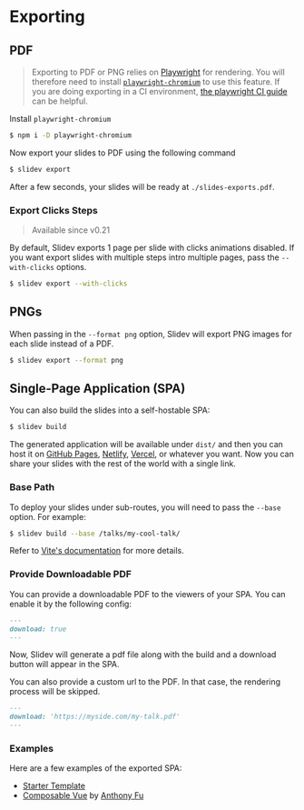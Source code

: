 # Exporting

## PDF

> Exporting to PDF or PNG relies on [Playwright](https://playwright.dev) for rendering. You will therefore need to install [`playwright-chromium`](https://playwright.dev/docs/installation#download-single-browser-binary) to use this feature.
> If you are doing exporting in a CI environment, [the playwright CI guide](https://playwright.dev/docs/ci) can be helpful.

Install `playwright-chromium`

```bash
$ npm i -D playwright-chromium
```

Now export your slides to PDF using the following command

```bash
$ slidev export
```

After a few seconds, your slides will be ready at `./slides-exports.pdf`.

### Export Clicks Steps

> Available since v0.21

By default, Slidev exports 1 page per slide with clicks animations disabled. If you want export slides with multiple steps intro multiple pages, pass the `--with-clicks` options.

```bash
$ slidev export --with-clicks
```

## PNGs

When passing in the `--format png` option, Slidev will export PNG images for each slide instead of a PDF.

```bash
$ slidev export --format png
```

## Single-Page Application (SPA)

You can also build the slides into a self-hostable SPA:

```bash
$ slidev build
```

The generated application will be available under `dist/` and then you can host it on [GitHub Pages](https://pages.github.com/), [Netlify](https://netlify.app/), [Vercel](https://vercel.com/), or whatever you want. Now you can share your slides with the rest of the world with a single link.

### Base Path

To deploy your slides under sub-routes, you will need to pass the `--base` option. For example:

```bash
$ slidev build --base /talks/my-cool-talk/
```

Refer to [Vite's documentation](https://vitejs.dev/guide/build.html#public-base-path) for more details.

### Provide Downloadable PDF

You can provide a downloadable PDF to the viewers of your SPA. You can enable it by the following config:

```md
---
download: true
---
```

Now, Slidev will generate a pdf file along with the build and a download button will appear in the SPA.

You can also provide a custom url to the PDF. In that case, the rendering process will be skipped.

```md
---
download: 'https://myside.com/my-talk.pdf'
---
```

### Examples

Here are a few examples of the exported SPA:

- [Starter Template](https://sli.dev/demo/starter)
- [Composable Vue](https://talks.antfu.me/2021/composable-vue) by [Anthony Fu](https://github.com/antfu)
